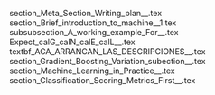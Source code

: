 section_Meta_Section_Writing_plan__.tex
section_Brief_introduction_to_machine__1.tex
subsubsection_A_working_example_For__.tex
Expect_calG_calN_calE_calL__.tex
textbf_ACA_ARRANCAN_LAS_DESCRIPCIONES__.tex
section_Gradient_Boosting_Variation_subection__.tex
section_Machine_Learning_in_Practice__.tex
section_Classification_Scoring_Metrics_First__.tex
